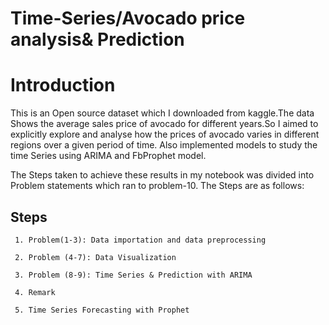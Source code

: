 # Time-Series/Avocado price analysis& Prediction 

# Introduction

This is an Open source dataset which I downloaded from kaggle.The data
Shows the average sales price of avocado for different years.So I aimed 
to explicitly explore and analyse how the prices of avocado varies in 
different regions over a given period of time. Also implemented models to study the time Series using ARIMA and FbProphet model. 

The Steps taken to achieve these results in my notebook was divided into
Problem statements which ran to problem-10.
The Steps are as follows:

## Steps

     1. Problem(1-3): Data importation and data preprocessing 

     2. Problem (4-7): Data Visualization 

     3. Problem (8-9): Time Series & Prediction with ARIMA
     
     4. Remark 

     5. Time Series Forecasting with Prophet 
